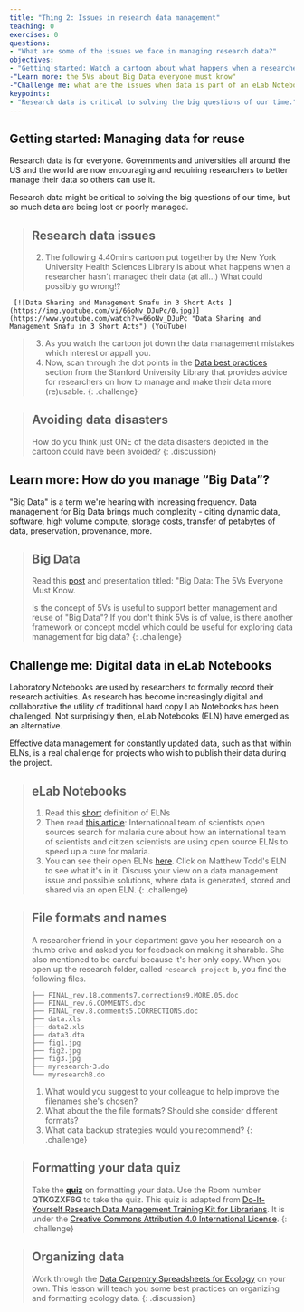 ```yaml
---
title: "Thing 2: Issues in research data management"
teaching: 0
exercises: 0
questions:
- "What are some of the issues we face in managing research data?"
objectives:
- "Getting started: Watch a cartoon about what happens when a researcher hasn't managed their data (at all…) What could possibly go wrong!?"
-"Learn more: the 5Vs about Big Data everyone must know"
-"Challenge me: what are the issues when data is part of an eLab Notebook?"
keypoints:
- "Research data is critical to solving the big questions of our time."
---
```

## Getting started: Managing data for reuse

Research data is for everyone.  Governments and universities all around the US and the world are now encouraging and requiring researchers to better manage their data so others can use it.

Research data might be critical to solving the big questions of our time, but so much data are being lost or poorly managed.

>## Research data issues
>2. The following 4.40mins cartoon put together by the New York University Health Sciences Library is about what happens when a researcher hasn't managed their data (at all…) What could possibly go wrong!?
    
     [![Data Sharing and Management Snafu in 3 Short Acts ](https://img.youtube.com/vi/66oNv_DJuPc/0.jpg)](https://www.youtube.com/watch?v=66oNv_DJuPc "Data Sharing and Management Snafu in 3 Short Acts") (YouTube)
>3. As you watch the cartoon jot down the data management mistakes which interest or appall you.
>4. Now, scan through the dot points in the [Data best practices](https://library.stanford.edu/research/data-management-services/data-best-practices) section from the Stanford University Library that provides advice for researchers on how to manage and make their data more (re)usable.
{: .challenge}

>## Avoiding data disasters
>How do you think just ONE of the data disasters depicted in the cartoon could have been avoided?
{: .discussion}

## Learn more: How do you manage “Big Data”?

"Big Data" is a term we're hearing with increasing frequency. Data management for Big Data brings much complexity - citing dynamic data, software, high volume compute, storage costs, transfer of petabytes of data, preservation, provenance, more.

>## Big Data
>Read this [post](https://www.linkedin.com/pulse/20140306073407-64875646-big-data-the-5-vs-everyone-must-know) and presentation titled: "Big Data: The 5Vs Everyone Must Know.
>
>Is the concept of 5Vs is useful to support better management and reuse of "Big Data"?  If you don't think 5Vs is of value, is there another framework or concept model which could be useful for exploring data management for big data?
{: .challenge}

## Challenge me: Digital data in eLab Notebooks

Laboratory Notebooks are used by researchers to formally record their research activities. As research has become increasingly digital and collaborative the utility of traditional hard copy Lab Notebooks has been challenged.  Not surprisingly then, eLab Notebooks (ELN) have emerged as an alternative.

Effective data management for constantly updated data, such as that within ELNs, is a real challenge for projects who wish to publish their data during the project.

>## eLab Notebooks
>1. Read this [short](http://esciencelibrary.umassmed.edu/professional-educ/escience-thesaurus/electronic-laboratory-notebook) definition of ELNs
> 2. Then read [this article](https://opensource.com/life/14/6/international-team-open-sources-search-malaria-cure): International team of scientists open sources search for malaria cure about how an international team of scientists and citizen scientists are using open source ELNs to speed up a cure for malaria.
> 3. You can see their open ELNs [here](http://malaria.ourexperiment.org/).  Click on Matthew Todd's ELN to see what it's in it.
> Discuss your view on a data management issue and possible solutions, where data is generated, stored and shared via an open ELN.
{: .challenge}

>## File formats and names
> A researcher friend in your department gave you her research on a thumb drive and asked you for feedback on making it sharable. She also mentioned to be careful because it's her only copy. When you open up the research folder, called `research project b`, you find the following files.
>
>~~~{.bash}
>├── FINAL_rev.18.comments7.corrections9.MORE.05.doc
>├── FINAL_rev.6.COMMENTS.doc
>├── FINAL_rev.8.comments5.CORRECTIONS.doc
>├── data.xls
>├── data2.xls
>├── data3.dta
>├── fig1.jpg
>├── fig2.jpg
>├── fig3.jpg
>├── myresearch-3.do
>└── myresearchB.do
>~~~
> 1. What would you suggest to your colleague to help improve the filenames she's chosen?
> 2. What about the the file formats?  Should she consider different formats?
> 3. What data backup strategies would you recommend?
{: .challenge}

>## Formatting your data quiz
> Take the **[quiz](https://b.socrative.com/login/student/)** on formatting your data. Use the Room number **QTKGZXF6G** to take the quiz. This quiz is adapted from [Do-It-Yourself Research Data Management Training Kit for Librarians](http://datalib.edina.ac.uk/mantra/libtraining.html#sthash.qCA9C1BK.dpuf). It is under the [Creative Commons Attribution 4.0 International License](http://creativecommons.org/licenses/by/4.0/).
{: .challenge}

>## Organizing data
>Work through the [Data Carpentry Spreadsheets for Ecology](http://www.datacarpentry.org/spreadsheet-ecology-lesson/) on your own. This lesson will teach you some best practices on organizing and formatting ecology data.
{: .discussion}
